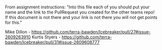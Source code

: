 From assignment instructions: "Into this file each of you should put your name and the link to the PullRequest you created for the other teams repo! If this document is not there and your link is not there you will not get points for this."

Mike Dillon - https://github.com/terra-bawden/Icebreaker/pull/27#issue-2609263910
Kurtis Styers - https://github.com/terra-bawden/Icebreaker/pull/31#issue-2609608777
